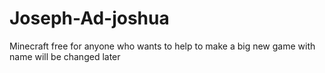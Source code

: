 # Joseph-Ad-joshua
Minecraft free for anyone who wants to help to make a big new game with name will be changed later
